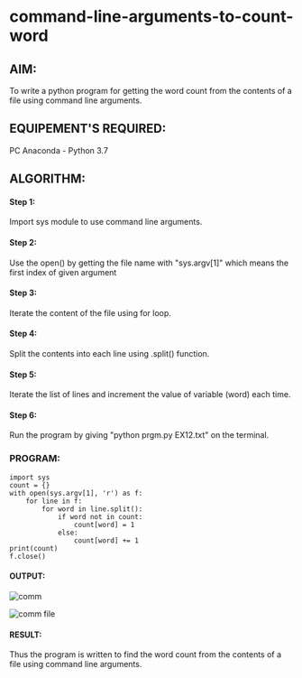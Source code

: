 # command-line-arguments-to-count-word
## AIM:
To write a python program for getting the word count from the contents of a file using command line arguments.
## EQUIPEMENT'S REQUIRED: 
PC
Anaconda - Python 3.7
## ALGORITHM: 
#### Step 1:
Import sys module to use command line arguments.
#### Step 2: 
 Use the open() by getting the file name with "sys.argv[1]" which means the first index of given argument
#### Step 3: 
Iterate the content of the file using for loop.
#### Step 4:  
Split the contents into each line using .split() function.
#### Step 5: 
Iterate the list of lines and increment the value of variable (word) each time.
#### Step 6: 
Run the program by giving "python prgm.py EX12.txt" on the terminal.
### PROGRAM:
```
import sys
count = {}
with open(sys.argv[1], 'r') as f:
    for line in f:
        for word in line.split():
            if word not in count:
                count[word] = 1
            else:
                count[word] += 1
print(count)
f.close()
```
#### OUTPUT:
![comm](https://github.com/Adhithyaram29D/command-line-arguments-to-count-word/assets/119393540/918e4d7a-fa03-4c1d-9786-b270dbdb6cc6)








![comm file](https://github.com/Adhithyaram29D/command-line-arguments-to-count-word/assets/119393540/50d2b2e9-0063-4758-a66d-8af02ffee7b2)
#### RESULT:
Thus the program is written to find the word count from the contents of a file using command line arguments.
